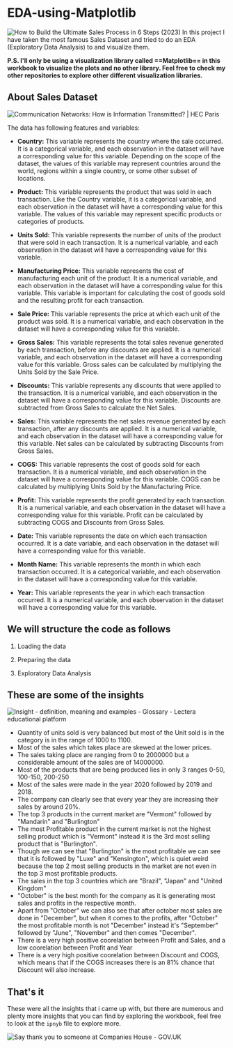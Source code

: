 ﻿# EDA-using-Matplotlib
![How to Build the Ultimate Sales Process in 6 Steps (2023)](https://i0.wp.com/emailanalytics.com/wp-content/uploads/2020/03/100-Sales-Statistics-to-Help-Boost-Your-Sales-in-2020-1080x675.jpg)
In this project I have taken the most famous Sales Dataset and tried to do an EDA (Exploratory Data Analysis) to and visualize them.

**P.S. I'll only be using a visualization library called ==Matplotlib== in this workbook to visualize the plots and no other library. Feel free to check my other repositories to explore other different visualization libraries.**

## About Sales Dataset
![Communication Networks: How is Information Transmitted? | HEC Paris](https://www.hec.edu/sites/default/files/styles/knowledge_articles_full/public/2018-11/Communication-Networks-How-is-Information-Transmitted_knowledge_standard.jpg?itok=R1KwNk1H)

The data has following features and variables:

-   **Country:** This variable represents the country where the sale occurred. It is a categorical variable, and each observation in the dataset will have a corresponding value for this variable. Depending on the scope of the dataset, the values of this variable may represent countries around the world, regions within a single country, or some other subset of locations.
    
-   **Product:** This variable represents the product that was sold in each transaction. Like the Country variable, it is a categorical variable, and each observation in the dataset will have a corresponding value for this variable. The values of this variable may represent specific products or categories of products.
    
-   **Units Sold:** This variable represents the number of units of the product that were sold in each transaction. It is a numerical variable, and each observation in the dataset will have a corresponding value for this variable.
    
-   **Manufacturing Price:** This variable represents the cost of manufacturing each unit of the product. It is a numerical variable, and each observation in the dataset will have a corresponding value for this variable. This variable is important for calculating the cost of goods sold and the resulting profit for each transaction.
    
-   **Sale Price:** This variable represents the price at which each unit of the product was sold. It is a numerical variable, and each observation in the dataset will have a corresponding value for this variable.
    
-   **Gross Sales:** This variable represents the total sales revenue generated by each transaction, before any discounts are applied. It is a numerical variable, and each observation in the dataset will have a corresponding value for this variable. Gross sales can be calculated by multiplying the Units Sold by the Sale Price.
    
-   **Discounts:** This variable represents any discounts that were applied to the transaction. It is a numerical variable, and each observation in the dataset will have a corresponding value for this variable. Discounts are subtracted from Gross Sales to calculate the Net Sales.
    
-   **Sales:** This variable represents the net sales revenue generated by each transaction, after any discounts are applied. It is a numerical variable, and each observation in the dataset will have a corresponding value for this variable. Net sales can be calculated by subtracting Discounts from Gross Sales.
    
-   **COGS:** This variable represents the cost of goods sold for each transaction. It is a numerical variable, and each observation in the dataset will have a corresponding value for this variable. COGS can be calculated by multiplying Units Sold by the Manufacturing Price.
    
-   **Profit:** This variable represents the profit generated by each transaction. It is a numerical variable, and each observation in the dataset will have a corresponding value for this variable. Profit can be calculated by subtracting COGS and Discounts from Gross Sales.
    
-   **Date:** This variable represents the date on which each transaction occurred. It is a date variable, and each observation in the dataset will have a corresponding value for this variable.
    
-   **Month Name:** This variable represents the month in which each transaction occurred. It is a categorical variable, and each observation in the dataset will have a corresponding value for this variable.
    
-   **Year:** This variable represents the year in which each transaction occurred. It is a numerical variable, and each observation in the dataset will have a corresponding value for this variable.
## We will structure the code as follows

1.  Loading the data
    
2.  Preparing the data
    
3.  Exploratory Data Analysis
    
## These are some of the insights
![Insight - definition, meaning and examples - Glossary - Lectera educational  platform](https://lectera.com/info/storage/img/20220331/2dcad5e39bac4887e392_808xFull.png)
- Quantity of units sold is very balanced but most of the Unit sold is in the category is in the range of 1000 to 1100.
- Most of the sales which takes place are skewed at the lower prices.
- The sales taking place are ranging from 0 to 2000000 but a considerable amount of the sales are of 14000000.
- Most of the products that are being produced lies in only 3 ranges 0-50, 100-150, 200-250
- Most of the sales were made in the year 2020 followed by 2019 and 2018.
- The company can clearly see that every year they are increasing their sales by around 20%.
- The top 3 products in the current market are "Vermont" followed by "Mandarin" and "Burlington"
- The most Profitable product in the current market is not the highest selling product which is "Vermont" instead it is the 3rd most selling product that is "Burlington".
- Though we can see that "Burlington" is the most profitable we can see that it is followed by "Luxe" and "Kensington", which is quiet weird because the top 2 most selling products in the market are not even in the top 3 most profitable products.
- The sales in the top 3 countries which are "Brazil", "Japan" and "United Kingdom"
- "October" is the best month for the company as it is generating most sales and profits in the respective month.
- Apart from "October" we can also see that after october most sales are done in "December", but when it comes to the profits, after "October" the most profitable month is not "December" instead it's "September" followed by "June", "November" and then comes "December".
- There is a very high positive coorelation between Profit and Sales, and a low coorelation between Profit and Year
- There is a very high positive coorelation between Discount and COGS, which means that if the COGS increases there is an 81% chance that Discount will also increase.
## That's it
These were all the insights that i came up with, but there are numerous and plenty more insights that you can find by exploring the workbook, feel free to look at the `ipnyb` file to explore more.

![Say thank you to someone at Companies House - GOV.UK](https://assets.publishing.service.gov.uk/government/uploads/system/uploads/image_data/file/86395/s960_thank_you_sticky_note.jpg)


